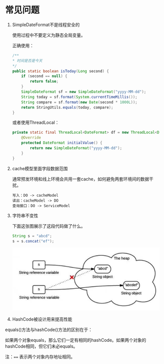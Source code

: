 # 常见问题

1. SimpleDateFormat不是线程安全的

    使用过程中不要定义为静态全局变量。

    正确使用：

    ```Java
    /**
    * 时间是否是今天
    */
    public static boolean isToday(Long second) {
        if (second == null) {
            return false;
        }
        SimpleDateFormat sf = new SimpleDateFormat("yyyy-MM-dd");
        String today = sf.format(System.currentTimeMillis());
        String compare = sf.format(new Date(second * 1000L));
        return StringUtils.equals(today, compare);
    }
    ```

    或者使用ThreadLocal：

    ```Java
    private static final ThreadLocal<DateFormat> df = new ThreadLocal<DateFormat>() {
        @Override
        protected DateFormat initialValue() {
            return new SimpleDateFormat("yyyy-MM-dd");
        }
    }
    ```

1. cache模型里面字段数据范围

    通常预发环境和线上环境会共用一套cache，如何避免两套环境间的数据干扰。

    ```
    写入：DO -> cacheModel
    读出：cacheModel -> DO
    查询接口：DO -> ServiceModel
    ```

1. 字符串不变性

    下面这张图展示了这段代码做了什么。

    ```Java
    String s = "abcd";
    s = s.concat("ef");
    ```

    ![string-immutable](/images/常见问题/string-immutable.png)

1. HashCode被设计用来提高性能

equals()方法与hashCode()方法的区别在于：

如果两个对象equals，那么它们一定有相同的hashCode。如果两个对象的hashCode相同，但它们未必equals。

注：`==` 表示两个对象内存地址相同。